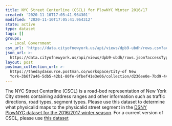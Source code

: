 ```yaml
---
title: NYC Street Centerline (CSCL) for PlowNYC Winter 2016/17
created: '2020-11-10T17:05:41.964301'
modified: '2020-11-10T17:05:41.964312'
state: active
type: dataset
tags: []
groups:
  - Local Government
csv_url: 'https://data.cityofnewyork.us/api/views/dpb9-ubdh/rows.csv?accessType=DOWNLOAD'
json_url: >-
  https://data.cityofnewyork.us/api/views/dpb9-ubdh/rows.json?accessType=DOWNLOAD
layout: post
postman_collection_url: >-
  https://thedaydasource.postman.co/workspace/City-of New
  York~3b6f7a46-5db5-42b1-80fe-9fbef41e3e06/collection/d236ee0e-7bd9-4449-8d0f-e5300ac47546
---
```

The NYC Street Centerline (CSCL) is a road-bed representation of New York City streets containing address ranges and other information such as traffic directions, road types, segment types. Please use this dataset to determine what physicalid maps to the physicalid street segment in the <a href="https://data.cityofnewyork.us/dataset/DSNY-PlowNYC-Data/34hf-h2fw">DSNY PlowNYC dataset for the 2016/2017 winter season<a/>. For a current version of CSCL, please use <a href="https://data.cityofnewyork.us/City-Government/NYC-Street-Centerline-CSCL-/exjm-f27b">this dataset <a/>
